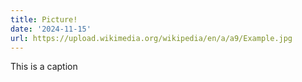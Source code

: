 ```yaml
---
title: Picture!
date: '2024-11-15'
url: https://upload.wikimedia.org/wikipedia/en/a/a9/Example.jpg
---
```


This is a caption

